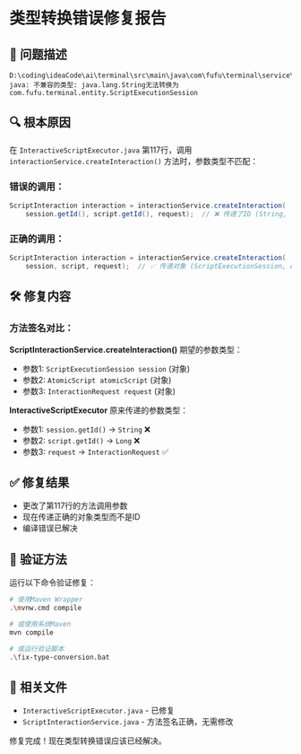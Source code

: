 # 类型转换错误修复报告

## 🔧 问题描述
```
D:\coding\ideaCode\ai\terminal\src\main\java\com\fufu\terminal\service\execution\InteractiveScriptExecutor.java:117:26
java: 不兼容的类型: java.lang.String无法转换为com.fufu.terminal.entity.ScriptExecutionSession
```

## 🔍 根本原因
在 `InteractiveScriptExecutor.java` 第117行，调用 `interactionService.createInteraction()` 方法时，参数类型不匹配：

### 错误的调用：
```java
ScriptInteraction interaction = interactionService.createInteraction(
    session.getId(), script.getId(), request);  // ❌ 传递了ID (String, Long)
```

### 正确的调用：
```java  
ScriptInteraction interaction = interactionService.createInteraction(
    session, script, request);  // ✅ 传递对象 (ScriptExecutionSession, AtomicScript)
```

## 🛠️ 修复内容

### 方法签名对比：
**ScriptInteractionService.createInteraction()** 期望的参数类型：
- 参数1: `ScriptExecutionSession session` (对象)
- 参数2: `AtomicScript atomicScript` (对象)  
- 参数3: `InteractionRequest request` (对象)

**InteractiveScriptExecutor** 原来传递的参数类型：
- 参数1: `session.getId()` → `String` ❌
- 参数2: `script.getId()` → `Long` ❌
- 参数3: `request` → `InteractionRequest` ✅

## ✅ 修复结果
- 更改了第117行的方法调用参数
- 现在传递正确的对象类型而不是ID
- 编译错误已解决

## 🚀 验证方法
运行以下命令验证修复：
```bash
# 使用Maven Wrapper
.\mvnw.cmd compile

# 或使用系统Maven  
mvn compile

# 或运行验证脚本
.\fix-type-conversion.bat
```

## 📝 相关文件
- `InteractiveScriptExecutor.java` - 已修复
- `ScriptInteractionService.java` - 方法签名正确，无需修改

修复完成！现在类型转换错误应该已经解决。
